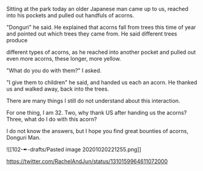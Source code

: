 Sitting at the park today an older Japanese man came up to us, reached into his pockets and pulled out handfuls of acorns.

"Donguri" he said. He explained that acorns fall from trees this time of year and pointed out which trees they came from. He said different trees produce

different types of acorns, as he reached into another pocket and pulled out even more acorns, these longer, more yellow.

"What do you do with them?" I asked.

"I give them to children" he said, and handed us each an acorn. He thanked us and walked away, back into the trees.

There are many things I still do not understand about this interaction.

For one thing, I am 32. Two, why thank US after handing us the acorns? Three, what do I do with this acorn?

I do not know the answers, but I hope you find great bounties of acorns, Donguri Man.

![[102-✒-drafts/Pasted image 20201020221255.png]]

https://twitter.com/RachelAndJun/status/1310159964611072000